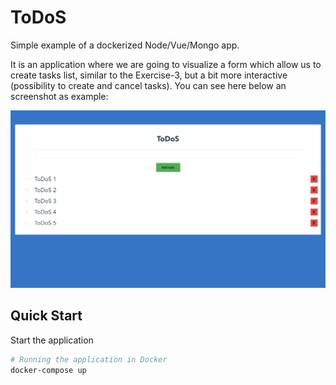 # ToDoS

Simple example of a dockerized Node/Vue/Mongo app. 

It is an application where we are going to visualize a form which allow us to create tasks list, similar to the Exercise-3, but a bit more interactive (possibility to create and cancel tasks). You can see here below an screenshot as example:

![Pic](PIC/Screen.png)

## Quick Start

Start the application

```bash
# Running the application in Docker
docker-compose up
```
